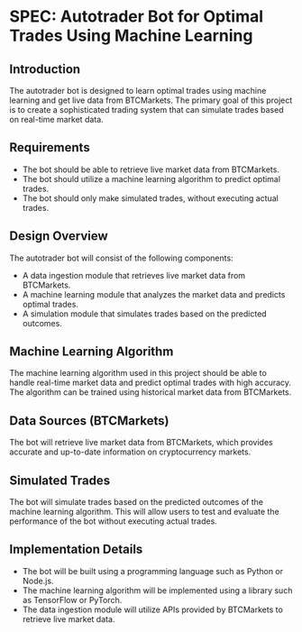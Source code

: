 # SPEC: Autotrader Bot for Optimal Trades Using Machine Learning

## Introduction

The autotrader bot is designed to learn optimal trades using machine learning and get live data from BTCMarkets. The primary goal of this project is to create a sophisticated trading system that can simulate trades based on real-time market data.

## Requirements

- The bot should be able to retrieve live market data from BTCMarkets.
- The bot should utilize a machine learning algorithm to predict optimal trades.
- The bot should only make simulated trades, without executing actual trades.

## Design Overview

The autotrader bot will consist of the following components:

* A data ingestion module that retrieves live market data from BTCMarkets.
* A machine learning module that analyzes the market data and predicts optimal trades.
* A simulation module that simulates trades based on the predicted outcomes.

## Machine Learning Algorithm

The machine learning algorithm used in this project should be able to handle real-time market data and predict optimal trades with high accuracy. The algorithm can be trained using historical market data from BTCMarkets.

## Data Sources (BTCMarkets)

The bot will retrieve live market data from BTCMarkets, which provides accurate and up-to-date information on cryptocurrency markets.

## Simulated Trades

The bot will simulate trades based on the predicted outcomes of the machine learning algorithm. This will allow users to test and evaluate the performance of the bot without executing actual trades.

## Implementation Details

- The bot will be built using a programming language such as Python or Node.js.
- The machine learning algorithm will be implemented using a library such as TensorFlow or PyTorch.
- The data ingestion module will utilize APIs provided by BTCMarkets to retrieve live market data.
